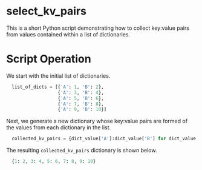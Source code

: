 # select_kv_pairs

This is a short Python script demonstrating how to collect key:value pairs from values contained within a list of dictionaries.

# Script Operation

We start with the initial list of dictionaries.
```python
  list_of_dicts = [{'A': 1, 'B': 2}, 
                   {'A': 3, 'B': 4},
                   {'A': 5, 'B': 6},
                   {'A': 7, 'B': 8},
                   {'A': 9, 'B': 10}]
```
Next, we generate a new dictionary whose key:value pairs are formed of the values from each dictionary in the list.
```python
  collected_kv_pairs = {dict_value['A']:dict_value['B'] for dict_value in list_of_dicts}
```
The resulting `collected_kv_pairs` dictionary is shown below.
```python
  {1: 2, 3: 4, 5: 6, 7: 8, 9: 10}
```

